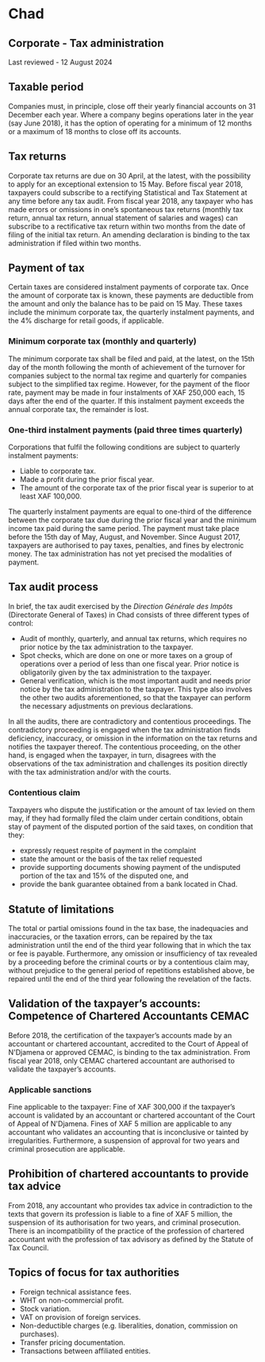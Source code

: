 # Chad
## Corporate - Tax administration
Last reviewed - 12 August 2024
## Taxable period
Companies must, in principle, close off their yearly financial accounts on 31 December each year. Where a company begins operations later in the year (say June 2018), it has the option of operating for a minimum of 12 months or a maximum of 18 months to close off its accounts.
## Tax returns
Corporate tax returns are due on 30 April, at the latest, with the possibility to apply for an exceptional extension to 15 May.
Before fiscal year 2018, taxpayers could subscribe to a rectifying Statistical and Tax Statement at any time before any tax audit.
From fiscal year 2018, any taxpayer who has made errors or omissions in one’s spontaneous tax returns (monthly tax return, annual tax return, annual statement of salaries and wages) can subscribe to a rectificative tax return within two months from the date of filing of the initial tax return.
An amending declaration is binding to the tax administration if filed within two months.
## Payment of tax
Certain taxes are considered instalment payments of corporate tax. Once the amount of corporate tax is known, these payments are deductible from the amount and only the balance has to be paid on 15 May. These taxes include the minimum corporate tax, the quarterly instalment payments, and the 4% discharge for retail goods, if applicable.
### Minimum corporate tax (monthly and quarterly)
The minimum corporate tax shall be filed and paid, at the latest, on the 15th day of the month following the month of achievement of the turnover for companies subject to the normal tax regime and quarterly for companies subject to the simplified tax regime.
However, for the payment of the floor rate, payment may be made in four instalments of XAF 250,000 each, 15 days after the end of the quarter.
If this instalment payment exceeds the annual corporate tax, the remainder is lost.
### One-third instalment payments (paid three times quarterly)
Corporations that fulfil the following conditions are subject to quarterly instalment payments:
  * Liable to corporate tax. 
  * Made a profit during the prior fiscal year. 
  * The amount of the corporate tax of the prior fiscal year is superior to at least XAF 100,000. 


The quarterly instalment payments are equal to one-third of the difference between the corporate tax due during the prior fiscal year and the minimum income tax paid during the same period.
The payment must take place before the 15th day of May, August, and November.
Since August 2017, taxpayers are authorised to pay taxes, penalties, and fines by electronic money. The tax administration has not yet precised the modalities of payment.
## Tax audit process
In brief, the tax audit exercised by the _Direction Générale des Impôts_ (Directorate General of Taxes) in Chad consists of three different types of control:
  * Audit of monthly, quarterly, and annual tax returns, which requires no prior notice by the tax administration to the taxpayer. 
  * Spot checks, which are done on one or more taxes on a group of operations over a period of less than one fiscal year. Prior notice is obligatorily given by the tax administration to the taxpayer. 
  * General verification, which is the most important audit and needs prior notice by the tax administration to the taxpayer. This type also involves the other two audits aforementioned, so that the taxpayer can perform the necessary adjustments on previous declarations. 


In all the audits, there are contradictory and contentious proceedings. The contradictory proceeding is engaged when the tax administration finds deficiency, inaccuracy, or omission in the information on the tax returns and notifies the taxpayer thereof. The contentious proceeding, on the other hand, is engaged when the taxpayer, in turn, disagrees with the observations of the tax administration and challenges its position directly with the tax administration and/or with the courts.
### Contentious claim
Taxpayers who dispute the justification or the amount of tax levied on them may, if they had formally filed the claim under certain conditions, obtain stay of payment of the disputed portion of the said taxes, on condition that they:
  * expressly request respite of payment in the complaint 
  * state the amount or the basis of the tax relief requested 
  * provide supporting documents showing payment of the undisputed portion of the tax and 15% of the disputed one, and 
  * provide the bank guarantee obtained from a bank located in Chad. 


## Statute of limitations
The total or partial omissions found in the tax base, the inadequacies and inaccuracies, or the taxation errors, can be repaired by the tax administration until the end of the third year following that in which the tax or fee is payable.
Furthermore, any omission or insufficiency of tax revealed by a proceeding before the criminal courts or by a contentious claim may, without prejudice to the general period of repetitions established above, be repaired until the end of the third year following the revelation of the facts.
## Validation of the taxpayer’s accounts: Competence of Chartered Accountants CEMAC
Before 2018, the certification of the taxpayer’s accounts made by an accountant or chartered accountant, accredited to the Court of Appeal of N'Djamena or approved CEMAC, is binding to the tax administration.
From fiscal year 2018, only CEMAC chartered accountant are authorised to validate the taxpayer’s accounts.
### Applicable sanctions
Fine applicable to the taxpayer: Fine of XAF 300,000 if the taxpayer’s account is validated by an accountant or chartered accountant of the Court of Appeal of N'Djamena.
Fines of XAF 5 million are applicable to any accountant who validates an accounting that is inconclusive or tainted by irregularities.
Furthermore, a suspension of approval for two years and criminal prosecution are applicable.
## Prohibition of chartered accountants to provide tax advice
From 2018, any accountant who provides tax advice in contradiction to the texts that govern its profession is liable to a fine of XAF 5 million, the suspension of its authorisation for two years, and criminal prosecution.
There is an incompatibility of the practice of the profession of chartered accountant with the profession of tax advisory as defined by the Statute of Tax Council.
## Topics of focus for tax authorities
  * Foreign technical assistance fees. 
  * WHT on non-commercial profit. 
  * Stock variation. 
  * VAT on provision of foreign services. 
  * Non-deductible charges (e.g. liberalities, donation, commission on purchases). 
  * Transfer pricing documentation. 
  * Transactions between affiliated entities. 


